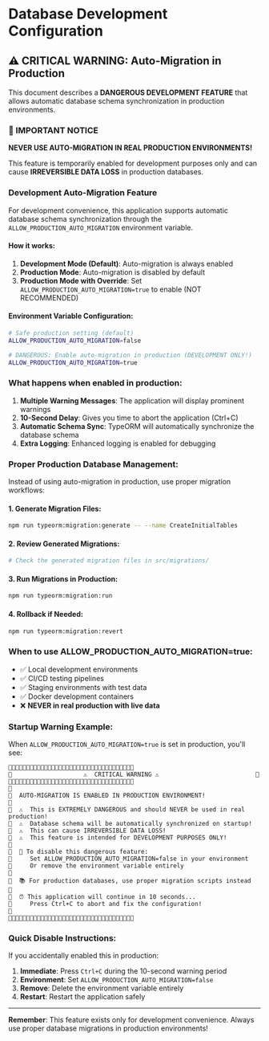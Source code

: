 # Database Development Configuration

## ⚠️ CRITICAL WARNING: Auto-Migration in Production

This document describes a **DANGEROUS DEVELOPMENT FEATURE** that allows automatic database schema synchronization in production environments.

### 🚨 IMPORTANT NOTICE

**NEVER USE AUTO-MIGRATION IN REAL PRODUCTION ENVIRONMENTS!**

This feature is temporarily enabled for development purposes only and can cause **IRREVERSIBLE DATA LOSS** in production databases.

### Development Auto-Migration Feature

For development convenience, this application supports automatic database schema synchronization through the `ALLOW_PRODUCTION_AUTO_MIGRATION` environment variable.

#### How it works:

1. **Development Mode (Default)**: Auto-migration is always enabled
2. **Production Mode**: Auto-migration is disabled by default
3. **Production Mode with Override**: Set `ALLOW_PRODUCTION_AUTO_MIGRATION=true` to enable (NOT RECOMMENDED)

#### Environment Variable Configuration:

```bash
# Safe production setting (default)
ALLOW_PRODUCTION_AUTO_MIGRATION=false

# DANGEROUS: Enable auto-migration in production (DEVELOPMENT ONLY!)
ALLOW_PRODUCTION_AUTO_MIGRATION=true
```

### What happens when enabled in production:

1. **Multiple Warning Messages**: The application will display prominent warnings
2. **10-Second Delay**: Gives you time to abort the application (Ctrl+C)
3. **Automatic Schema Sync**: TypeORM will automatically synchronize the database schema
4. **Extra Logging**: Enhanced logging is enabled for debugging

### Proper Production Database Management:

Instead of using auto-migration in production, use proper migration workflows:

#### 1. Generate Migration Files:
```bash
npm run typeorm:migration:generate -- --name CreateInitialTables
```

#### 2. Review Generated Migrations:
```bash
# Check the generated migration files in src/migrations/
```

#### 3. Run Migrations in Production:
```bash
npm run typeorm:migration:run
```

#### 4. Rollback if Needed:
```bash
npm run typeorm:migration:revert
```

### When to use ALLOW_PRODUCTION_AUTO_MIGRATION=true:

- ✅ Local development environments
- ✅ CI/CD testing pipelines
- ✅ Staging environments with test data
- ✅ Docker development containers
- ❌ **NEVER in real production with live data**

### Startup Warning Example:

When `ALLOW_PRODUCTION_AUTO_MIGRATION=true` is set in production, you'll see:

```
🚨🚨🚨🚨🚨🚨🚨🚨🚨🚨🚨🚨🚨🚨🚨🚨🚨🚨🚨🚨🚨🚨🚨🚨🚨🚨🚨🚨🚨🚨🚨🚨🚨🚨🚨
🚨                    ⚠️  CRITICAL WARNING ⚠️                           🚨
🚨🚨🚨🚨🚨🚨🚨🚨🚨🚨🚨🚨🚨🚨🚨🚨🚨🚨🚨🚨🚨🚨🚨🚨🚨🚨🚨🚨🚨🚨🚨🚨🚨🚨🚨
🚨
🚨  AUTO-MIGRATION IS ENABLED IN PRODUCTION ENVIRONMENT!
🚨
🚨  ⚠️  This is EXTREMELY DANGEROUS and should NEVER be used in real production!
🚨  ⚠️  Database schema will be automatically synchronized on startup!
🚨  ⚠️  This can cause IRREVERSIBLE DATA LOSS!
🚨  ⚠️  This feature is intended for DEVELOPMENT PURPOSES ONLY!
🚨
🚨  📝 To disable this dangerous feature:
🚨     Set ALLOW_PRODUCTION_AUTO_MIGRATION=false in your environment
🚨     Or remove the environment variable entirely
🚨
🚨  📚 For production databases, use proper migration scripts instead
🚨
🚨  ⏰ This application will continue in 10 seconds...
🚨     Press Ctrl+C to abort and fix the configuration!
🚨
🚨🚨🚨🚨🚨🚨🚨🚨🚨🚨🚨🚨🚨🚨🚨🚨🚨🚨🚨🚨🚨🚨🚨🚨🚨🚨🚨🚨🚨🚨🚨🚨🚨🚨🚨
```

### Quick Disable Instructions:

If you accidentally enabled this in production:

1. **Immediate**: Press `Ctrl+C` during the 10-second warning period
2. **Environment**: Set `ALLOW_PRODUCTION_AUTO_MIGRATION=false`
3. **Remove**: Delete the environment variable entirely
4. **Restart**: Restart the application safely

---

**Remember**: This feature exists only for development convenience. Always use proper database migrations in production environments!
